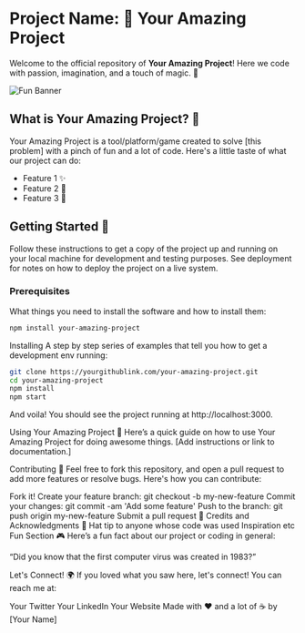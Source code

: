 # Project Name: 🚀 Your Amazing Project

Welcome to the official repository of **Your Amazing Project**! Here we code with passion, imagination, and a touch of magic. 🌟

![Fun Banner](https://yourimageurl.com/banner.png) <!-- Replace with a fun, project-related banner or diagram -->

## What is Your Amazing Project? 🤔

Your Amazing Project is a tool/platform/game created to solve [this problem] with a pinch of fun and a lot of code. Here's a little taste of what our project can do:

- Feature 1 ✨
- Feature 2 🚀
- Feature 3 🎩

## Getting Started 🏁

Follow these instructions to get a copy of the project up and running on your local machine for development and testing purposes. See deployment for notes on how to deploy the project on a live system.

### Prerequisites

What things you need to install the software and how to install them:

```bash
npm install your-amazing-project
```
Installing
A step by step series of examples that tell you how to get a development env running:

```bash
git clone https://yourgithublink.com/your-amazing-project.git
cd your-amazing-project
npm install
npm start
```
And voila! You should see the project running at http://localhost:3000.

Using Your Amazing Project 🎈
Here’s a quick guide on how to use Your Amazing Project for doing awesome things. [Add instructions or link to documentation.]

Contributing 🤝
Feel free to fork this repository, and open a pull request to add more features or resolve bugs. Here's how you can contribute:

Fork it!
Create your feature branch: git checkout -b my-new-feature
Commit your changes: git commit -am 'Add some feature'
Push to the branch: git push origin my-new-feature
Submit a pull request 🎉
Credits and Acknowledgments 🙏
Hat tip to anyone whose code was used
Inspiration
etc
Fun Section 🎮
Here’s a fun fact about our project or coding in general:

“Did you know that the first computer virus was created in 1983?”

Let's Connect! 🌍
If you loved what you saw here, let's connect! You can reach me at:

Your Twitter
Your LinkedIn
Your Website
Made with ❤️ and a lot of ☕ by [Your Name]
